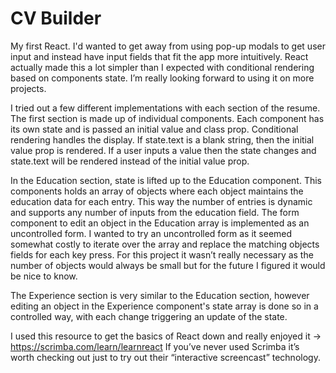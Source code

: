 # CV Builder

My first React.  I'd wanted to get away from using pop-up modals to get user input and instead have input fields that fit the app more intuitively.  React actually made this a lot simpler than I expected with conditional rendering based on components state. I’m really looking forward to using it on more projects. 

I tried out a few different implementations with each section of the resume.  The first section is made up of individual components.  Each component has its own state and is passed an initial value and class prop.  Conditional rendering handles the display.  If state.text is a blank string, then the initial value prop is rendered. If a user inputs a value then the state changes and state.text will be rendered instead of the initial value prop.

In the Education section, state is lifted up to the Education component.  This components holds an array of objects where each object maintains the education data for each entry. This way the number of entries is dynamic and supports any number of inputs from the education field.  The form component to edit an object in the Education array is implemented as an uncontrolled form.  I wanted to try an uncontrolled form as it seemed somewhat costly to iterate over the array and replace the matching objects fields for each key press.  For this project it wasn’t really necessary as the number of objects would always be small but for the future I figured it would be nice to know.

The Experience section is very similar to the Education section, however editing an object in the Experience component's state array is done so in a controlled way, with each change triggering an update of the state.  

I used this resource to get the basics of React down and really enjoyed it -> https://scrimba.com/learn/learnreact
If you’ve never used Scrimba it’s worth checking out just to try out their “interactive screencast” technology. 


